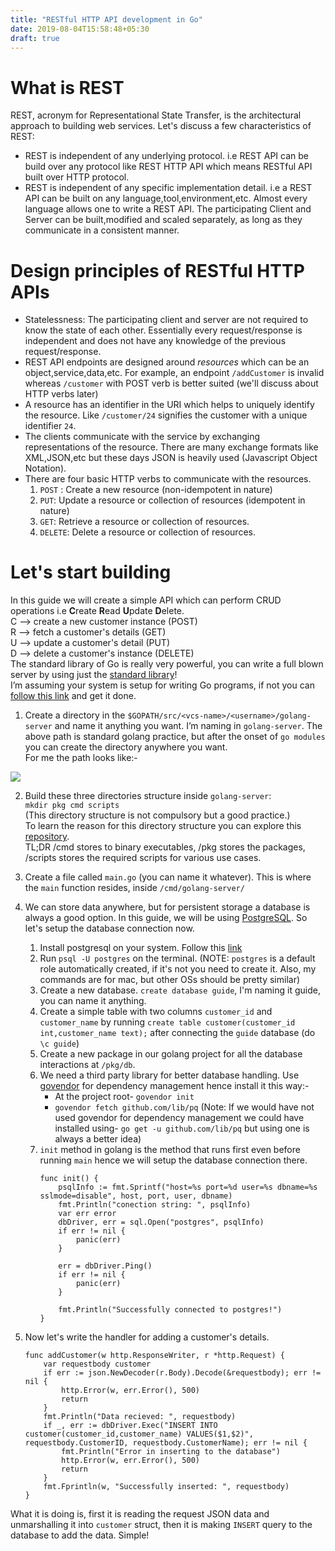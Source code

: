 ```yaml
---
title: "RESTful HTTP API development in Go"
date: 2019-08-04T15:58:48+05:30
draft: true
---
```


# What is REST
REST, acronym for Representational State Transfer, is the architectural approach to building web services. Let's discuss a few characteristics of REST:  
* REST is independent of any underlying protocol. i.e REST API can be build over any protocol like REST HTTP API which means RESTful API built over HTTP protocol.  
* REST is independent of any specific implementation detail. i.e a REST API can be built on any language,tool,environment,etc. Almost every language allows one to write a REST API. The participating Client and Server can be built,modified and scaled separately, as long as they communicate in a consistent manner.  

# Design principles of RESTful HTTP APIs  
* Statelessness: The participating client and server are not required to know the state of each other. Essentially every request/response is independent and does not have any knowledge of the previous request/response.  
* REST API endpoints are designed around *resources* which can be an object,service,data,etc. For example, an endpoint `/addCustomer` is invalid whereas `/customer` with POST verb is better suited (we'll discuss about HTTP verbs later)  
* A resource has an identifier in the URI which helps to uniquely identify the resource. Like `/customer/24` signifies the customer with a unique identifier `24`.  
* The clients communicate with the service by exchanging representations of the resource. There are many exchange formats like XML,JSON,etc but these days JSON is heavily used (Javascript Object Notation).  
* There are four basic HTTP verbs to communicate with the resources.  
    1) `POST` : Create a new resource (non-idempotent in nature)  
    2) `PUT`: Update a resource or collection of resources (idempotent in nature)  
    3) `GET`: Retrieve a resource or collection of resources.  
    4) `DELETE`: Delete a resource or collection of resources.  

# Let's start building  
In this guide we will create a simple API which can perform CRUD operations i.e **C**reate  **R**ead **U**pdate **D**elete.  
C --> create a new customer instance (POST)  
R --> fetch a customer's details (GET)  
U --> update a customer's detail (PUT)  
D --> delete a customer's instance (DELETE)  
The standard library of Go is really very powerful, you can write a full blown server by using just the [standard library](https://golang.org/pkg/)!  
I’m assuming your system is setup for writing Go programs, if not you can [follow this link](https://golang.org/doc/install) and get it done.  
1. Create a directory in the `$GOPATH/src/<vcs-name>/<username>/golang-server` and name it anything you want. I’m naming in `golang-server`. 
The above path is standard golang practice, but after the onset of `go modules` you can create the directory anywhere you want.  
For me the path looks like:-  

![](/images/2019-08-04-21-11-41.png)   

2.  Build these three directories structure inside `golang-server`:  
`mkdir pkg cmd scripts`  
(This directory structure is not compulsory but a good practice.)  
To learn the reason for this directory structure you can explore this [repository](https://github.com/golang-standards/project-layout).  
TL;DR /cmd stores to binary executables, /pkg stores the packages, /scripts stores the required scripts for various use cases.  
3. Create a file called `main.go` (you can name it whatever). This is where the `main` function resides, inside `/cmd/golang-server/`  
4. We can store data anywhere, but for persistent storage a database is always a good option. In this guide, we will be using [PostgreSQL](https://www.postgresql.org/). 
So let's setup the database connection now.  
    1. Install postgresql on your system. Follow this [link](https://www.postgresqltutorial.com/install-postgresql/) 
    2. Run `psql -U postgres` on the terminal. (NOTE: `postgres` is a default role automatically created, if it's not you need to create it. Also, my commands are for mac, but other OSs should be pretty similar)  
    3. Create a new database. `create database guide`, I'm naming it guide, you can name it anything.  
    4. Create a simple table with two columns `customer_id` and `customer_name` by running `create table customer(customer_id int,customer_name text);` after connecting the `guide` database (do `\c guide`)  
    5. Create a new package in our golang project for all the database interactions at `/pkg/db`.
    6. We need a third party library for better database handling. Use [govendor](https://github.com/kardianos/govendor) for dependency management hence install it this way:-  
        * At the project root- `govendor init`  
        * `govendor fetch github.com/lib/pq` 
        (Note: If we would have not used govendor for dependency management we could have installed using- `go get -u github.com/lib/pq` but using one is always a better idea)
    6. `init` method in golang is the method that runs first even before running `main` hence we will setup the database connection there. 
        ``` 
        func init() {
            psqlInfo := fmt.Sprintf("host=%s port=%d user=%s dbname=%s sslmode=disable", host, port, user, dbname)
            fmt.Println("conection string: ", psqlInfo)
            var err error
            dbDriver, err = sql.Open("postgres", psqlInfo)
            if err != nil {
                panic(err)
            }

            err = dbDriver.Ping()
            if err != nil {
                panic(err)
            }

            fmt.Println("Successfully connected to postgres!")
        }
        ```



5. Now let's write the handler for adding a customer's details.  
    ```
    func addCustomer(w http.ResponseWriter, r *http.Request) {
        var requestbody customer
        if err := json.NewDecoder(r.Body).Decode(&requestbody); err != nil {
            http.Error(w, err.Error(), 500)
            return
        }
        fmt.Println("Data recieved: ", requestbody)
        if _, err := dbDriver.Exec("INSERT INTO customer(customer_id,customer_name) VALUES($1,$2)", requestbody.CustomerID, requestbody.CustomerName); err != nil {
            fmt.Println("Error in inserting to the database")
            http.Error(w, err.Error(), 500)
            return
        }
        fmt.Fprintln(w, "Successfully inserted: ", requestbody)
    }

    ```

What it is doing is, first it is reading the request JSON data and unmarshalling it into `customer` struct, then it is making `INSERT` query to the database to add the data. Simple!  










